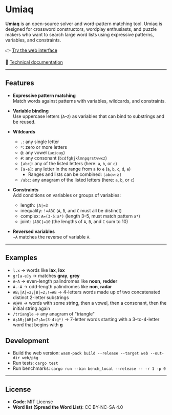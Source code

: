 # Umiaq

**Umiaq** is an open-source solver and word-pattern matching tool.
Umiaq is designed for crossword constructors, wordplay enthusiasts, and puzzle makers who want to search large word lists using expressive patterns, variables, and constraints.

👉 [Try the web interface](https://crossword-nexus.github.io/umiaq/)

📝 [Technical documentation](https://crossword-nexus.github.io/umiaq/docs/umiaq/)

---

## Features

- **Expressive pattern matching**  
  Match words against patterns with variables, wildcards, and constraints.

- **Variable binding**  
  Use uppercase letters (`A`–`Z`) as variables that can bind to substrings and be reused.

- **Wildcards**
  - `.`: any single letter
  - `*`: zero or more letters
  - `@`: any vowel (`aeiouy`)
  - `#`: any consonant (`bcdfghjklmnpqrstvwxz`)
  - `[abc]`: any of the listed letters (here: `a`, `b`, or `c`)
  - `[a-e]`: any letter in the range from `a` to `e` (`a`, `b`, `c`, `d`, `e`)
    - Ranges and lists can be combined: `[abcw-z]`
  - `/abc`: any anagram of the listed letters (here: `a`, `b`, or `c`)

- **Constraints**  
  Add conditions on variables or groups of variables:
  - length: `|A|=3`
  - inequality: `!=ABC` (`A`, `B`, and `C` must all be distinct)
  - complex: `A=(3-5:a*)` (length 3–5, must match pattern `a*`)
  - joint: `|ABC|=10` (the lengths of `A`, `B`, and `C` sum to 10)

- **Reversed variables**  
  `~A` matches the reverse of variable `A`.

---

## Examples

- `l.x` → words like **lax**, **lox**
- `gr[a-e]y` → matches **gray**, **grey**
- `A~A` → even-length palindromes like **noon**, **redder**
- `A.~A` → odd-length palindromes like **non**, **radar**
- `AB;|A|=2;|B|=2;!=AB` → 4-letters words made up of two concatenated distinct 2-letter substrings
- `A@#A` → words with some string, then a vowel, then a consonant, then the initial string again
- `/triangle` → any anagram of "triangle"
- `A;AB;|AB|=7;A=(3-4:g*)` → 7-letter words starting with a 3–to-4-letter word that begins with **g**

## Development

- Build the web version: `wasm-pack build --release --target web --out-dir web/pkg`
- Run tests: `cargo test`
- Run benchmarks: `cargo run --bin bench_local --release -- -r 1 -p 0`

---

## License

- **Code**: MIT License
- **Word list (Spread the Word List)**: CC BY-NC-SA 4.0  

